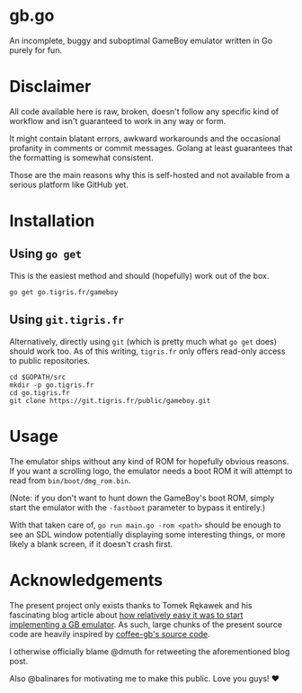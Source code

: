 # gb.go

An incomplete, buggy and suboptimal GameBoy emulator written in Go purely for
fun.


# Disclaimer

All code available here is raw, broken, doesn't follow any specific kind of
workflow and isn't guaranteed to work in any way or form.

It might contain blatant errors, awkward workarounds and the occasional
profanity in comments or commit messages. Golang at least guarantees that
the formatting is somewhat consistent.

Those are the main reasons why this is self-hosted and not available from a
serious platform like GitHub yet.


# Installation

## Using `go get`

This is the easiest method and should (hopefully) work out of the box.

```shell
go get go.tigris.fr/gameboy
```

## Using `git.tigris.fr`

Alternatively, directly using `git` (which is pretty much what `go get` does)
should work too. As of this writing, `tigris.fr` only offers read-only access to
public repositories.

```shell
cd $GOPATH/src
mkdir -p go.tigris.fr
cd go.tigris.fr
git clone https://git.tigris.fr/public/gameboy.git
```


# Usage

The emulator ships without any kind of ROM for hopefully obvious reasons. If
you want a scrolling logo, the emulator needs a boot ROM it will attempt to
read from `bin/boot/dmg_rom.bin`.

(Note: if you don't want to hunt down the GameBoy's boot ROM, simply start the
emulator with the `‑fastboot` parameter to bypass it entirely.)

With that taken care of, `go run main.go ‑rom <path>` should be enough to see
an SDL window potentially displaying some interesting things, or more likely a
blank screen, if it doesn't crash first.


# Acknowledgements

The present project only exists thanks to Tomek Rękawek and his fascinating
blog article about [how relatively easy it was to start implementing a GB
emulator](https://blog.rekawek.eu/2017/02/09/coffee-gb/).
As such, large chunks of the present source code are heavily inspired by
[coffee-gb's source code](https://github.com/trekawek/coffee-gb).

I otherwise officially blame @dmuth for retweeting the aforementioned blog post.

Also @balinares for motivating me to make this public. Love you guys! ♥
